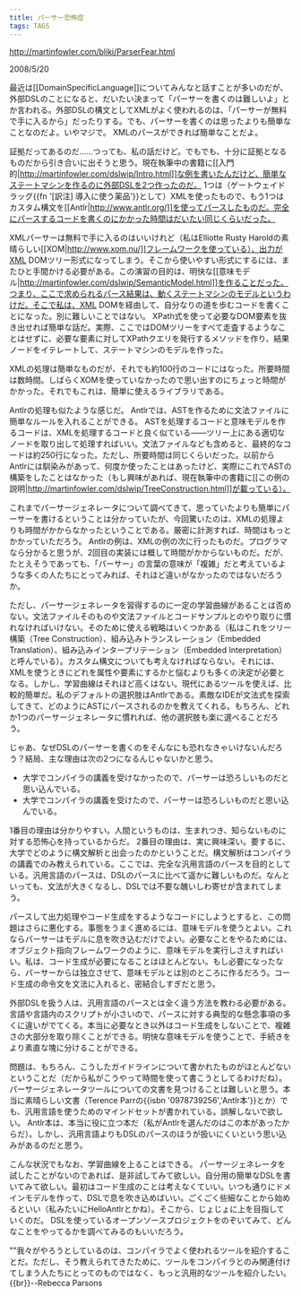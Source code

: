 ```yaml
---
title: パーサー恐怖症
tags: TAGS
---
```


http://martinfowler.com/bliki/ParserFear.html

2008/5/20

最近は[[DomainSpecificLanguage]]についてみんなと話すことが多いのだが、外部DSLのことになると、だいたい決まって「パーサーを書くのは難しいよ」とか言われる。外部DSLの構文としてXMLがよく使われるのは、「パーサーが無料で手に入るから」だったりする。でも、パーサーを書くのは思ったよりも簡単なことなのだよ。いやマジで。 XMLのパースができれば簡単なことだよ。

証拠だってあるのだ……つっても、私の話だけど。でもでも、十分に証拠となるものだから引き合いに出そうと思う。現在執筆中の書籍に[[入門的|http://martinfowler.com/dslwip/Intro.html]]な例を書いたんだけど、簡単なステートマシンを作るのに外部DSLを2つ作ったのだ。 1つは（ゲートウェイドラッグ{{fn '[訳注] 導入に使う薬品'}}として）XMLを使ったもので、もう1つはカスタム構文を[[Antlr|http://www.antlr.org/]]を使ってパースしたものだ。完全にパースするコードを書くのにかかった時間はだいたい同じくらいだった。

XMLパーサーは無料で手に入るのはいいけれど（私はElliotte Rusty Haroldの素晴らしい[[XOM|http://www.xom.nu/]]フレームワークを使っている）、出力がXML DOMツリー形式になってしまう。そこから使いやすい形式にするには、またひと手間かける必要がある。この演習の目的は、明快な[[意味モデル|http://martinfowler.com/dslwip/SemanticModel.html]]を作ることだった。つまり、ここで求められるパース結果は、動くステートマシンのモデルというわけだ。そこで私は、XML DOMを経由して、自分なりの道を歩むコードを書くことになった。別に難しいことではない。 XPath式を使って必要なDOM要素を抜き出せれば簡単な話だ。実際、ここではDOMツリーをすべて走査するようなことはせずに、必要な要素に対してXPathクエリを発行するメソッドを作り、結果ノードをイテレートして、ステートマシンのモデルを作った。

XMLの処理は簡単なものだが、それでも約100行のコードにはなった。所要時間は数時間。しばらくXOMを使っていなかったので思い出すのにちょっと時間がかかった。それでもこれは、簡単に使えるライブラリである。

Antlrの処理も似たような感じだ。 Antlrでは、ASTを作るために文法ファイルに簡単なルールを入れることができる。 ASTを処理するコードと意味モデルを作るコードは、XMLを処理するコードと良く似ている——ツリー上にある適切なノードを取り出して処理すればいい。文法ファイルなども含めると、最終的なコードは約250行になった。ただし、所要時間は同じくらいだった。以前からAntlrには馴染みがあって、何度か使ったことはあったけど、実際にこれでASTの構築をしたことはなかった（もし興味があれば、現在執筆中の書籍に[[この例の説明|http://martinfowler.com/dslwip/TreeConstruction.html]]が載っている）。

これまでパーサージェネレータについて調べてきて、思っていたよりも簡単にパーサーを書けるということは分かっていたが、今回驚いたのは、XMLの処理よりも時間がかからなかったということである。厳密に計測すれば、時間はもっとかかっていただろう。 Antlrの例は、XMLの例の次に行ったものだ。プログラマなら分かると思うが、2回目の実装には概して時間がかからないものだ。だが、たとえそうであっても、「パーサー」の言葉の意味が「複雑」だと考えているような多くの人たちにとってみれば、それほど違いがなかったのではないだろうか。

ただし、パーサージェネレータを習得するのに一定の学習曲線があることは否めない。文法ファイルそのものや文法ファイルとコードサンプルとのやり取りに慣れなければいけない。そのために使える戦略はいくつかある（私はこれをツリー構築（Tree Construction）、組み込みトランスレーション（Embedded Translation）、組み込みインタープリテーション（Embedded Interpretation）と呼んでいる）。カスタム構文についても考えなければならない。それには、XMLを使うときにどれを属性や要素にするかと悩むよりも多くの決定が必要となる。しかし、学習曲線はそれほど高くはない。現代にあるツールを使えば、比較的簡単だ。私のデフォルトの選択肢はAntlrである。素敵なIDEが文法式を探索してきて、どのようにASTにパースされるのかを教えてくれる。もちろん、どれか1つのパーサージェネレータに慣れれば、他の選択肢も楽に選べることだろう。

じゃあ、なぜDSLのパーサーを書くのをそんなにも恐れなきゃいけないんだろう？結局、主な理由は次の2つになるんじゃないかと思う。

* 大学でコンパイラの講義を受けなかったので、パーサーは恐ろしいものだと思い込んでいる。
* 大学でコンパイラの講義を受けたので、パーサーは恐ろしいものだと思い込んでいる。

1番目の理由は分かりやすい。人間というものは、生まれつき、知らないものに対する恐怖心を持っているからだ。 2番目の理由は、実に興味深い。要するに、大学でどのように構文解析と出会ったのかということだ。構文解析はコンパイラの講義でのみ教えられている。ここでは、完全な汎用言語のパースを目的としている。汎用言語のパースは、DSLのパースに比べて遥かに難しいものだ。なんといっても、文法が大きくなるし、DSLでは不要な醜いしわ寄せが含まれてしまう。

パースして出力処理やコード生成をするようなコードにしようとすると、この問題はさらに悪化する。事態をうまく進めるには、意味モデルを使うとよい。これならパーサーはモデルに息を吹き込むだけでよい。必要なことをやるためには、オブジェクト指向フレームワークのように、意味モデルを実行しさえすればいい。私は、コード生成が必要になることはほとんどない。もし必要になったなら、パーサーからは独立させて、意味モデルとは別のところに作るだろう。コード生成の命令文を文法に入れると、密結合しすぎだと思う。

外部DSLを扱う人は、汎用言語のパースとは全く違う方法を教わる必要がある。言語や言語内のスクリプトが小さいので、パースに対する典型的な懸念事項の多くに違いがでてくる。本当に必要なとき以外はコード生成をしないことで、複雑さの大部分を取り除くことができる。明快な意味モデルを使うことで、手続きをより素直な塊に分けることができる。

問題は、もちろん、こうしたガイドラインについて書かれたものがほとんどないということだ（だから私がこうやって時間を使って書こうとしてるわけだね）。 パーサージェネレータツールについての文書を見つけることは難しいと思う。本当に素晴らしい文書（Terence Parrの{{isbn '0978739256','Antlr本'}}とか）でも、汎用言語を使うためのマインドセットが書かれている。誤解しないで欲しい。 Antlr本は、本当に役に立つ本だ（私がAntlrを選んだのはこの本があったからだ）。しかし、汎用言語よりもDSLのパースのほうが扱いにくいという思い込みがあるのだと思う。

こんな状況でもなお、学習曲線を上ることはできる。 パーサージェネレータを試したことがないのであれば、是非試してみて欲しい。自分用の簡単なDSLを書いてみて欲しい。最初はコード生成のことは考えなくていい。いつも通りにドメインモデルを作って、DSLで息を吹き込めばいい。ごくごく些細なことから始めるといい（私みたいにHelloAntlrとかね）。そこから、じょじょに上を目指していくのだ。 DSLを使っているオープンソースプロジェクトをのぞいてみて、どんなことをやってるかを調べてみるのもいいだろう。

""我々がやろうとしているのは、コンパイラでよく使われるツールを紹介することだ。ただし、そう教えられてきたために、ツールをコンパイラとのみ関連付けてしまう人たちにとってのものではなく、もっと汎用的なツールを紹介したい。{{br}}--Rebecca Parsons
